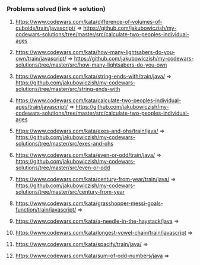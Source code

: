 ### Problems solved (link => solution) 

1. https://www.codewars.com/kata/difference-of-volumes-of-cuboids/train/javascript/ 
=> https://github.com/jakubowiczish/my-codewars-solutions/tree/master/src/calculate-two-peoples-individual-ages

2. https://www.codewars.com/kata/how-many-lightsabers-do-you-own/train/javascript/
=> https://github.com/jakubowiczish/my-codewars-solutions/tree/master/src/how-many-lightsabers-do-you-own

3. https://www.codewars.com/kata/string-ends-with/train/java/
=> https://github.com/jakubowiczish/my-codewars-solutions/tree/master/src/string-ends-with

4. https://www.codewars.com/kata/calculate-two-peoples-individual-ages/train/javascript/
=> https://github.com/jakubowiczish/my-codewars-solutions/tree/master/src/calculate-two-peoples-individual-ages

5. https://www.codewars.com/kata/exes-and-ohs/train/java/
=> https://github.com/jakubowiczish/my-codewars-solutions/tree/master/src/exes-and-ohs

6. https://www.codewars.com/kata/even-or-odd/train/java/
=> https://github.com/jakubowiczish/my-codewars-solutions/tree/master/src/even-or-odd

7. https://www.codewars.com/kata/century-from-year/train/java/
=> https://github.com/jakubowiczish/my-codewars-solutions/tree/master/src/century-from-year

8. https://www.codewars.com/kata/grasshopper-messi-goals-function/train/javascript/
=> 

9. https://www.codewars.com/kata/a-needle-in-the-haystack/java
=> 

10. https://www.codewars.com/kata/longest-vowel-chain/train/javascript
=> 

11. https://www.codewars.com/kata/spacify/train/java/
=> 

12. https://www.codewars.com/kata/sum-of-odd-numbers/java
=> 